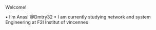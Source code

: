 Welcome! </br>

• I’m Anas! @Dmtry32
• I am currently studying network and system Engineering at F2I Institut of vincennes 
